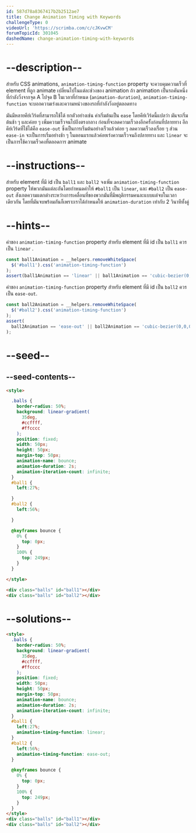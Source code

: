 ```yaml
---
id: 587d78a8367417b2b2512ae7
title: Change Animation Timing with Keywords
challengeType: 0
videoUrl: 'https://scrimba.com/c/cJKvwCM'
forumTopicId: 301045
dashedName: change-animation-timing-with-keywords
---
```


# --description--

สำหรับ CSS animations, `animation-timing-function` property จะควบคุมความเร็วที่ element ที่ถูก animate เปลี่ยนไปในแต่ละช่วงของ animation
ถ้า animation เป็นรถคันหนึ่งที่กำลังวิ่งจากจุด A ไปจุด B ในเวลาที่กำหนด (`animation-duration`), `animation-timing-function` จะบอกความเร่งและความหน่วงของรถที่กำลังวิ่งอยู่ตลอดทาง

มันมีหลายคีย์เวิร์ดที่สามารถใช้ได้
ยกตัวอย่างเช่น ค่าเริ่มต้นเป็น `ease` โดยคีย์เวิร์ดนี้แปลว่า มันจะเริ่มต้นช้า ๆ และค่อย ๆ เพิ่มความเร็วจนไปถึงตรงกลาง ก่อนที่จะลดความเร็วลงอีกครั้งก่อนที่ปลายทาง
อีกคีย์เวิร์ดที่ใช้ได้คือ `ease-out` ซึ่งเป็นการเริ่มต้นอย่างเร็วแล้วค่อย ๆ ลดความเร็วลงเรื่อย ๆ 
ส่วน `ease-in` จะเป็นการเริ่มอย่างช้า ๆ ในตอนแรกแล้วค่อยเร่งความเร็วจนถึงปลายทาง
และ `linear` จะเป็นการใช้ความเร็วคงที่ตลอดการ animate

# --instructions--

สำหรับ element ที่มี id เป็น `ball1` และ `ball2`
จงเพิ่ม `animation-timing-function` property ให้พวกมันแต่ละอันโดยกำหนดค่าให้ `#ball1` เป็น `linear`, และ `#ball2` เป็น `ease-out`
สังเกตความแตกต่างระหว่างการเคลื่อนที่ของพวกมันที่มีพฤติกรรมคนละแบบแต่จบในเวลาเดียวกัน โดยที่มันจบพร้อมกันก็เพราะเราได้กำหนดให้  `animation-duration` เท่ากับ 2 วินาทีทั้งคู่

# --hints--

ค่าของ `animation-timing-function` property สำหรับ element ที่มี id เป็น `ball1` ควรเป็น `linear` .

```js
const ball1Animation = __helpers.removeWhiteSpace(
  $('#ball1').css('animation-timing-function')
);
assert(ball1Animation == 'linear' || ball1Animation == 'cubic-bezier(0,0,1,1)');
```

ค่าของ `animation-timing-function` property สำหรับ element ที่มี id เป็น `ball2` ควรเป็น `ease-out`.

```js
const ball2Animation = __helpers.removeWhiteSpace(
  $('#ball2').css('animation-timing-function')
);
assert(
  ball2Animation == 'ease-out' || ball2Animation == 'cubic-bezier(0,0,0.58,1)'
);
```

# --seed--

## --seed-contents--

```html
<style>

  .balls {
    border-radius: 50%;
    background: linear-gradient(
      35deg,
      #ccffff,
      #ffcccc
    );
    position: fixed;
    width: 50px;
    height: 50px;
    margin-top: 50px;
    animation-name: bounce;
    animation-duration: 2s;
    animation-iteration-count: infinite;
  }
  #ball1 {
    left:27%;

  }
  #ball2 {
    left:56%;

  }

  @keyframes bounce {
    0% {
      top: 0px;
    }
    100% {
      top: 249px;
    }
  }

</style>

<div class="balls" id="ball1"></div>
<div class="balls" id="ball2"></div>
```

# --solutions--

```html
<style>
  .balls {
    border-radius: 50%;
    background: linear-gradient(
      35deg,
      #ccffff,
      #ffcccc
    );
    position: fixed;
    width: 50px;
    height: 50px;
    margin-top: 50px;
    animation-name: bounce;
    animation-duration: 2s;
    animation-iteration-count: infinite;
  }
  #ball1 {
    left:27%;
    animation-timing-function: linear;
  }
  #ball2 {
    left:56%;
    animation-timing-function: ease-out;
  }

  @keyframes bounce {
    0% {
      top: 0px;
    }
    100% {
      top: 249px;
    }
  }
</style>
<div class="balls" id="ball1"></div>
<div class="balls" id="ball2"></div>
```
